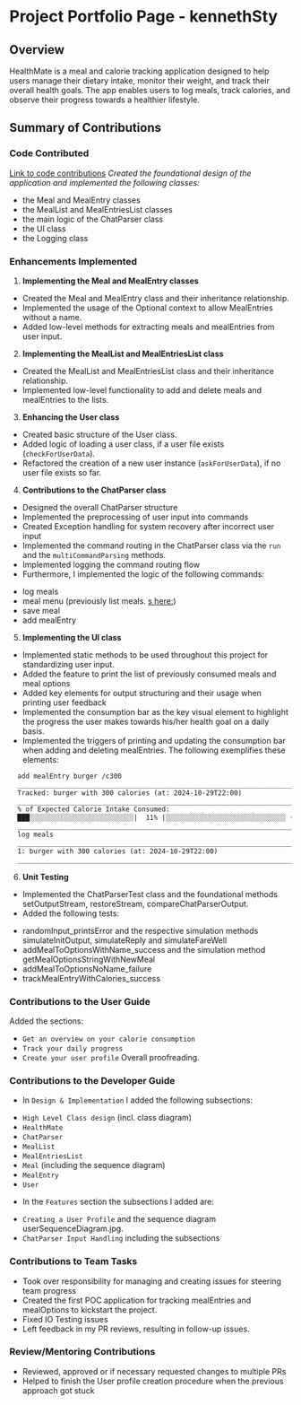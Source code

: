 # Project Portfolio Page - kennethSty

## Overview
HealthMate is a meal and calorie tracking application designed to help users manage their dietary intake, 
monitor their weight, and track their overall health goals. 
The app enables users to log meals, track calories, and observe their progress towards a healthier lifestyle.

## Summary of Contributions

### Code Contributed
[Link to code contributions](https://nus-cs2113-ay2425s1.github.io/tp-dashboard/?search=Kenneth&sort=groupTitle&sortWithin=title&timeframe=commit&mergegroup=&groupSelect=groupByRepos&breakdown=true&checkedFileTypes=docs~functional-code~test-code~other&since=2024-09-20&tabOpen=true&tabType=authorship&tabAuthor=kennethSty&tabRepo=AY2425S1-CS2113-W12-1%2Ftp%5Bmaster%5D&authorshipIsMergeGroup=false&authorshipFileTypes=docs~functional-code~test-code~other&authorshipIsBinaryFileTypeChecked=false&authorshipIsIgnoredFilesChecked=false)
*Created the foundational design of the application and implemented the following classes:*
- the Meal and MealEntry classes
- the MealList and MealEntriesList classes
- the main logic of the ChatParser class
- the UI class
- the Logging class

### Enhancements Implemented
1. **Implementing the Meal and MealEntry classes**
* Created the Meal and MealEntry class and their inheritance relationship. 
* Implemented the usage of the Optional context to allow MealEntries without a name.
* Added low-level methods for extracting meals and mealEntries from user input. 

2. **Implementing the MealList and MealEntriesList class**
* Created the MealList and MealEntriesList class and their inheritance relationship.
* Implemented low-level functionality to add and delete meals and mealEntries to the lists.

3. **Enhancing the User class**
* Created basic structure of the User class.
* Added logic of loading a user class, if a user file exists (`checkForUserData`). 
* Refactored the creation of a new user instance (`askForUserData`), if no user file exists so far.

4. **Contributions to the ChatParser class**
* Designed the overall ChatParser structure
* Implemented the preprocessing of user input into commands
* Created Exception handling for system recovery after incorrect user input
* Implemented the command routing in the ChatParser class via the `run` and the `multiCommandParsing` methods.
* Implemented logging the command routing flow
* Furthermore, I implemented the logic of the following commands:
- log meals
- meal menu (previously list meals. [s here:](https://github.com/nus-cs2113-AY2425S1/tp/commit/e327b5ac406777e57f70f0014db46927f7d51d32#diff-44f81584378b70dc571d0791db08ade270cd1e700ad47c561c9a85bbe10b46ebR18))
- save meal
- add mealEntry

5. **Implementing the UI class**
* Implemented static methods to be used throughout this project for standardizing user input. 
* Added the feature to print the list of previously consumed meals and meal options
* Added key elements for output structuring and their usage when printing user feedback
* Implemented the consumption bar as the key visual element to highlight the progress the user makes towards his/her health goal on a daily basis.
* Implemented the triggers of printing and updating the consumption bar when adding and deleting mealEntries.
The following exemplifies these elements: 
```dtd
  add mealEntry burger /c300
  _____________________________________________________________________________
  Tracked: burger with 300 calories (at: 2024-10-29T22:00)
  _____________________________________________________________________________
  % of Expected Calorie Intake Consumed:
  ███░░░░░░░░░░░░░░░░░░░░░░░░░░|  11% |░░░░░░░░░░░░░░░░░░░░░░░░░░░░░░ (2024-10-29)
  _____________________________________________________________________________
  log meals
  _____________________________________________________________________________
  1: burger with 300 calories (at: 2024-10-29T22:00)
  _____________________________________________________________________________
```

6. **Unit Testing**
* Implemented the ChatParserTest class and the foundational methods setOutputStream, restoreStream, compareChatParserOutput.
* Added the following tests:
- randomInput_printsError and the respective simulation methods simulateInitOutput, simulateReply and simulateFareWell
- addMealToOptionsWithName_success and the simulation method getMealOptionsStringWithNewMeal
- addMealToOptionsNoName_failure
- trackMealEntryWithCalories_success 

### Contributions to the User Guide
Added the sections:
- `Get an overview on your calorie consumption` 
- `Track your daily progress`
- `Create your user profile`
Overall proofreading.

  
### Contributions to the Developer Guide
* In `Design & Implementation` I added the following subsections:
- `High Level Class design` (incl. class diagram)
- `HealthMate`
- `ChatParser`
- `MealList`
- `MealEntriesList`
- `Meal` (including the sequence diagram)
- `MealEntry`
- `User`

* In the `Features` section the subsections I added are:
- `Creating a User Profile` and the sequence diagram userSequenceDiagram.jpg. 
- `ChatParser Input Handling` including the subsections

### Contributions to Team Tasks
* Took over responsibility for managing and creating issues for steering team progress
* Created the first POC application for tracking mealEntries and mealOptions to kickstart the project. 
* Fixed IO Testing issues
* Left feedback in my PR reviews, resulting in follow-up issues.

### Review/Mentoring Contributions
* Reviewed, approved or if necessary requested changes to multiple PRs
* Helped to finish the User profile creation procedure when the previous approach got stuck

